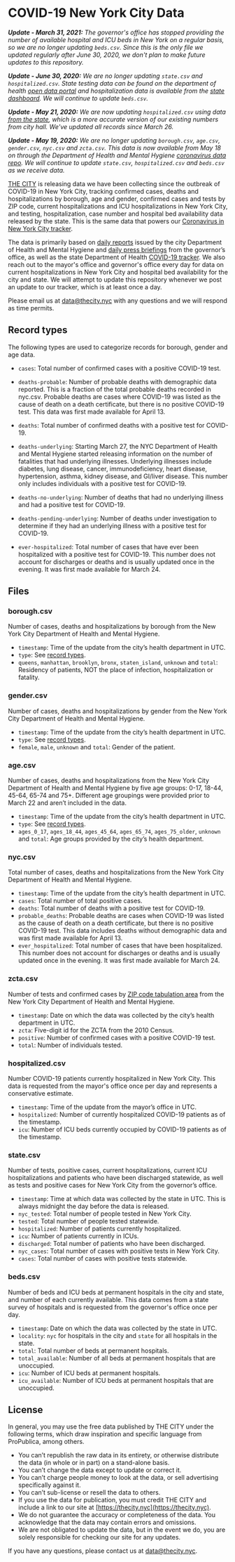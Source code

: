 # COVID-19 New York City Data

_**Update - March 31, 2021:** The governor's office has stopped providing the number of available hospital and ICU beds in New York on a regular basis, so we are no longer updating `beds.csv`. Since this is the only file we updated regularly after June 30, 2020, we don't plan to make future updates to this repository._

_**Update - June 30, 2020:** We are no longer updating `state.csv` and `hospitalized.csv`. State testing data can be found on the department of health [open data portal](https://health.data.ny.gov/Health/New-York-State-Statewide-COVID-19-Testing/xdss-u53e) and hospitalization data is available from the [state dashboard](https://forward.ny.gov/daily-hospitalization-summary-region). We will continue to update `beds.csv`._

_**Update - May 21, 2020:** We are now updating `hospitalized.csv` using data [from the state](https://forward.ny.gov/daily-hospitalization-summary-region), which is a more accurate version of our existing numbers from city hall. We've updated all records since March 26._

_**Update - May 19, 2020:** We are no longer updating `borough.csv`, `age.csv`, `gender.csv`, `nyc.csv` and `zcta.csv`. This data is now available from May 18 on through the Department of Health and Mental Hygiene [coronavirus data repo](https://github.com/nychealth/coronavirus-data). We will continue to update `state.csv`, `hospitalized.csv` and `beds.csv` as we receive data._

[THE CITY](https://thecity.nyc) is releasing data we have been collecting since the outbreak of COVID-19 in New York City, tracking confirmed cases, deaths and hospitalizations by borough, age and gender, confirmed cases and tests by ZIP code, current hospitalizations and ICU hospitalizations in New York City, and testing, hospitalization, case number and hospital bed availability data released by the state. This is the same data that powers our [Coronavirus in New York City tracker](https://projects.thecity.nyc/2020_03_covid-19-tracker/).

The data is primarily based on [daily reports](https://www1.nyc.gov/site/doh/covid/covid-19-data.page) issued by the city Department of Health and Mental Hygiene and [daily press briefings](https://www.youtube.com/user/nygovcuomo/videos) from the governor’s office, as well as the state Department of Health [COVID-19 tracker](https://covid19tracker.health.ny.gov/views/NYS-COVID19-Tracker/NYSDOHCOVID-19Tracker-Map). We also reach out to the mayor's office and governor's office every day for data on current hospitalizations in New York City and hospital bed availability for the city and state. We will attempt to update this repository whenever we post an update to our tracker, which is at least once a day.

Please email us at [data@thecity.nyc](mailto:data@thecity.nyc) with any questions and we will respond as time permits.

## Record types

The following types are used to categorize records for borough, gender and age data.

- `cases`: Total number of confirmed cases with a positive COVID-19 test.

- `deaths-probable`: Number of probable deaths with demographic data reported. This is a fraction of the total probable deaths recorded in nyc.csv. Probable deaths are cases where COVID-19 was listed as the cause of death on a death certificate, but there is no positive COVID-19 test. This data was first made available for April 13.
- `deaths`: Total number of confirmed deaths with a positive test for COVID-19.
- `deaths-underlying`: Starting March 27, the NYC Department of Health and Mental Hygiene started releasing information on the number of fatalities that had underlying illnesses. Underlying illnesses include diabetes, lung disease, cancer, immunodeficiency, heart disease, hypertension, asthma, kidney disease, and GI/liver disease. This number only includes individuals with a positive test for COVID-19.
- `deaths-no-underlying`: Number of deaths that had no underlying illness and had a positive test for COVID-19.
- `deaths-pending-underlying`: Number of deaths under investigation to determine if they had an underlying illness with a positive test for COVID-19.
- `ever-hospitalized`: Total number of cases that have ever been hospitalized with a positive test for COVID-19. This number does not account for discharges or deaths and is usually updated once in the evening. It was first made available for March 24.

## Files

### borough.csv

Number of cases, deaths and hospitalizations by borough from the New York City Department of Health and Mental Hygiene.

- `timestamp`: Time of the update from the city’s health department in UTC.
- `type`: See [record types](#record-types).
- `queens`, `manhattan`, `brooklyn`, `bronx`, `staten_island`, `unknown` and `total`: Residency of patients, NOT the place of infection, hospitalization or fatality.

### gender.csv

Number of cases, deaths and hospitalizations by gender from the New York City Department of Health and Mental Hygiene.

- `timestamp`: Time of the update from the city’s health department in UTC.
- `type`: See [record types](#record-types).
- `female`, `male`, `unknown` and `total`: Gender of the patient.

### age.csv

Number of cases, deaths and hospitalizations from the New York City Department of Health and Mental Hygiene by five age groups: 0-17, 18-44, 45-64, 65-74 and 75+. Different age groupings were provided prior to March 22 and aren’t included in the data.

- `timestamp`:  Time of the update from the city’s health department in UTC.
- `type`: See [record types](#record-types).
- `ages_0_17`, `ages_18_44`, `ages_45_64`, `ages_65_74`, `ages_75_older`, `unknown` and `total`: Age groups provided by the city’s health department.

### nyc.csv

Total number of cases, deaths and hospitalizations from the New York City Department of Health and Mental Hygiene.

- `timestamp`: Time of the update from the city’s health department in UTC.
- `cases`: Total number of total positive cases.
- `deaths`: Total number of deaths with a positive test for COVID-19.
- `probable_deaths`: Probable deaths are cases when COVID-19 was listed as the cause of death on a death certificate, but there is no positive COVID-19 test. This data includes deaths without demographic data and was first made available for April 13.
- `ever_hospitalized`: Total number of cases that have been hospitalized. This number does not account for discharges or deaths and is usually updated once in the evening. It was first made available for March 24.

### zcta.csv

Number of tests and confirmed cases by [ZIP code tabulation area](https://www.census.gov/programs-surveys/geography/guidance/geo-areas/zctas.html) from the New York City Department of Health and Mental Hygiene.

- `timestamp`: Date on which the data was collected by the city’s health department in UTC.
- `zcta`: Five-digit id for the ZCTA from the 2010 Census.
- `positive`: Number of confirmed cases with a positive COVID-19 test.
- `total`: Number of individuals tested.


### hospitalized.csv

Number COVID-19 patients currently hospitalized in New York City. This data is requested from the mayor's office once per day and represents a conservative estimate.

- `timestamp`: Time of the update from the mayor’s office in UTC.
- `hospitalized`: Number of currently hospitalized COVID-19 patients as of the timestamp.
- `icu`: Number of ICU beds currently occupied by COVID-19 patients as of the timestamp.

### state.csv

Number of tests, positive cases, current hospitalizations, current ICU hospitalizations and patients who have been discharged statewide, as well as tests and positive cases for New York City from the governor’s office.

- `timestamp`: Time at which data was collected by the state in UTC. This is always midnight the day before the data is released.
- `nyc_tested`: Total number of people tested in New York City.
- `tested`: Total number of people tested statewide.
- `hospitalized`: Number of patients currently hospitalized.
- `icu`: Number of patients currently in ICUs.
- `discharged`: Total number of patients who have been discharged.
- `nyc_cases`: Total number of cases with positive tests in New York City.
- `cases`: Total number of cases with positive tests statewide.

### beds.csv

Number of beds and ICU beds at permanent hospitals in the city and state, and number of each currently available. This data comes from a state survey of hospitals and is requested from the governor's office once per day.

- `timestamp`: Date on which the data was collected by the state in UTC.
- `locality`: `nyc` for hospitals in the city and `state` for all hospitals in the state.
- `total`: Total number of beds at permanent hospitals.
- `total_available`: Number of all beds at permanent hospitals that are unoccupied.
- `icu`: Number of ICU beds at permanent hospitals.
- `icu_available`: Number of ICU beds at permanent hospitals that are unoccupied.

## License

In general, you may use the free data published by THE CITY under the following terms, which draw inspiration and specific language from ProPublica, among others.

- You can’t republish the raw data in its entirety, or otherwise distribute the data (in whole or in part) on a stand-alone basis.
- You can’t change the data except to update or correct it.
- You can’t charge people money to look at the data, or sell advertising specifically against it.
- You can’t sub-license or resell the data to others.
- If you use the data for publication, you must credit THE CITY and include a link to our site at [https://thecity.nyc](https://thecity.nyc).
- We do not guarantee the accuracy or completeness of the data. You acknowledge that the data may contain errors and omissions.
- We are not obligated to update the data, but in the event we do, you are solely responsible for checking our site for any updates.

If you have any questions, please contact us at [data@thecity.nyc](mailto:data@thecity.nyc).
